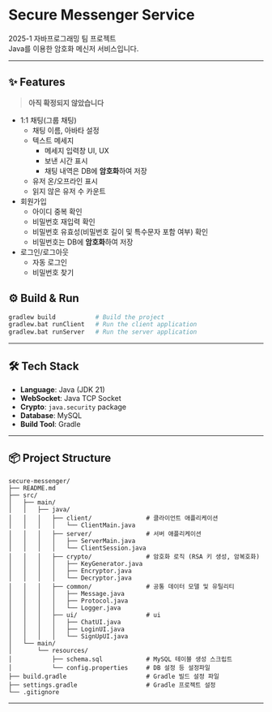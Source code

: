 # Secure Messenger Service

2025-1 자바프로그래밍 팀 프로젝트  
Java를 이용한 암호화 메신저 서비스입니다.

---

## ✨ Features

> **아직 확정되지 않았습니다**
- 1:1 채팅(그룹 채팅)
  - 채팅 이름, 아바타 설정
  - 텍스트 메세지
    - 메세지 입력창 UI, UX
    - 보낸 시간 표시
    - 채팅 내역은 DB에 **암호화**하여 저장
  - 유저 온/오프라인 표시
  - 읽지 않은 유저 수 카운트
- 회원가입
  - 아이디 중복 확인
  - 비밀번호 재입력 확인
  - 비밀번호 유효성(비밀번호 길이 및 특수문자 포함 여부) 확인
  - 비밀번호는 DB에 **암호화**하여 저장
- 로그인/로그아웃
  - 자동 로그인
  - 비밀번호 찾기


## ⚙️ Build & Run
```bash
gradlew build           # Build the project
gradlew.bat runClient   # Run the client application
gradlew.bat runServer   # Run the server application
```

---

## 🛠️ Tech Stack
- **Language**: Java (JDK 21)
- **WebSocket**: Java TCP Socket
- **Crypto**: `java.security` package
- **Database**: MySQL
- **Build Tool**: Gradle

---

## 📦 Project Structure
```
secure-messenger/
├── README.md
├── src/
│   ├── main/
│   │   ├── java/
│   │   │   ├── client/               # 클라이언트 애플리케이션
│   │   │   │   └── ClientMain.java
│   │   │   ├── server/               # 서버 애플리케이션
│   │   │   │   ├── ServerMain.java
│   │   │   │   └── ClientSession.java
│   │   │   ├── crypto/               # 암호화 로직 (RSA 키 생성, 암복호화)
│   │   │   │   ├── KeyGenerator.java
│   │   │   │   ├── Encryptor.java
│   │   │   │   └── Decryptor.java
│   │   │   ├── common/               # 공통 데이터 모델 및 유틸리티
│   │   │   │   ├── Message.java
│   │   │   │   ├── Protocol.java
│   │   │   │   └── Logger.java
│   │   │   ├── ui/                   # ui
│   │   │   │   ├── ChatUI.java
│   │   │   │   ├── LoginUI.java
│   │   │   │   └── SignUpUI.java
│   └── main/
│       └── resources/
│           ├── schema.sql            # MySQL 테이블 생성 스크립트
│           └── config.properties     # DB 설정 등 설정파일
├── build.gradle                      # Gradle 빌드 설정 파일
├── settings.gradle                   # Gradle 프로젝트 설정
└── .gitignore

```

---

